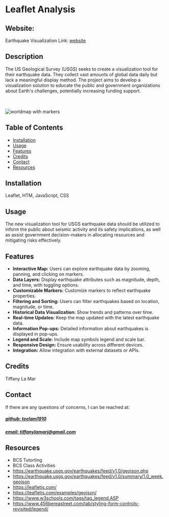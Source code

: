 # Leaflet Analysis


## Website: 
Earthquake Visualization Link: [website](https://teelam1910.github.io/leaflet-analysis/)

## Description
The US Geological Survey (USGS) seeks to create a visualization tool for their earthquake data. They collect vast amounts of global data daily but lack a meaningful display method. The project aims to develop a visualization solution to educate the public and government organizations about Earth's challenges, potentially increasing funding support. <br><br><br>


![worldmap with markers](https://github.com/teelam1910/leaflet-analysis/assets/132629216/90c34056-3d9b-49a3-8555-8508eff173c9)


## Table of Contents
- [Installation](#installation)
- [Usage](#usage)
- [Features](#features)
- [Credits](#credits)
- [Contact](#contact)
- [Resources](#resources)

## Installation
Leaflet, HTM, JavaScript, CSS

## Usage
The new visualization tool for USGS earthquake data should be utilized to inform the public about seismic activity and its safety implications, as well as assist government decision-makers in allocating resources and mitigating risks effectively.


## Features
- **Interactive Map:** Users can explore earthquake data by zooming, panning, and clicking on markers.
- **Data Layers:** Display earthquake attributes such as magnitude, depth, and time, with toggling options.
- **Customizable Markers:** Customize markers to reflect earthquake properties.
- **Filtering and Sorting:** Users can filter earthquakes based on location, magnitude, or time.
- **Historical Data Visualization:** Show trends and patterns over time.
- **Real-time Updates:** Keep the map updated with the latest earthquake data.
- **Information Pop-ups:** Detailed information about earthquakes is displayed in pop-ups.
- **Legend and Scale:** Include map symbols legend and scale bar.
- **Responsive Design:** Ensure usability across different devices.
- **Integration:** Allow integration with external datasets or APIs.
  

## Credits
Tiffany La Mar

## Contact
If there are any questions of concerns, I can be reached at:
##### [github: teelam1910](https://github.com/teelam1910)
##### [email: tiffanylamarj@gmail.com](mailto:tiffanylamarj@gmail.com)





## Resources
- BCS Tutorting
- BCS Class Activities
- https://earthquake.usgs.gov/earthquakes/feed/v1.0/geojson.php
- https://earthquake.usgs.gov/earthquakes/feed/v1.0/summary/1.0_week.geojson
- https://leafletjs.com/
- https://leafletjs.com/examples/geojson/
- https://www.w3schools.com/tags/tag_legend.ASP
- https://www.456bereastreet.com/lab/styling-form-controls-revisited/legend/
